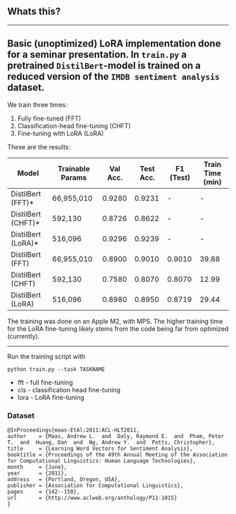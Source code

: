 ## Whats this?
---
Basic (unoptimized) LoRA implementation done for a seminar presentation.
In `train.py` a pretrained `DistilBert`-model is trained on a reduced version of the `IMDB sentiment analysis` dataset.
---
We train three times:

1. Fully fine-tuned (FFT)
2. Classification-head fine-tuning (CHFT)
3. Fine-tuning with LoRA (LoRA)

These are the results:

| Model              | Trainable Params | Val Acc. | Test Acc. | F1 (Test) | Train Time (min) |
|--------------------|------------------|----------|-----------|-----------|------------------|
| DistilBert (FFT)*  | 66,955,010       | 0.9280   | 0.9231    | -         | -                |
| DistilBert (CHFT)* | 592,130          | 0.8726   | 0.8622    | -         | -                |
| DistilBert (LoRA)* | 516,096          | 0.9296   | 0.9239    | -         | -                |                  
| DistilBert (FFT)   | 66,955,010       | 0.8900   | 0.9010    | 0.9010    | 39.88            |
| DistilBert (CHFT)  | 592,130          | 0.7580   | 0.8070    | 0.8070    | 12.99            |
| DistilBert (LoRA)  | 516,096          | 0.8980   | 0.8950    | 0.8719    | 29.44            |

The training was done on an Apple M2, with MPS. The higher training time for the LoRA fine-tuning likely stems from the code being far from optimized (currently).

---

Run the training script with

```console
python train.py --task TASKNAME
```
* fft - full fine-tuning
* cls - classification head fine-tuning
* lora - LoRA fine-tuning

### Dataset
```
@InProceedings{maas-EtAl:2011:ACL-HLT2011,
author    = {Maas, Andrew L.  and  Daly, Raymond E.  and  Pham, Peter T.  and  Huang, Dan  and  Ng, Andrew Y.  and  Potts, Christopher},
title     = {Learning Word Vectors for Sentiment Analysis},
booktitle = {Proceedings of the 49th Annual Meeting of the Association for Computational Linguistics: Human Language Technologies},
month     = {June},
year      = {2011},
address   = {Portland, Oregon, USA},
publisher = {Association for Computational Linguistics},
pages     = {142--150},
url       = {http://www.aclweb.org/anthology/P11-1015}
}
```
